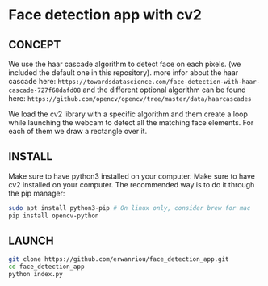# Face detection app with cv2

## CONCEPT

We use the haar cascade algorithm to detect face on each pixels. (we included the default one in this repository). more infor about the haar cascade here: `https://towardsdatascience.com/face-detection-with-haar-cascade-727f68dafd08` and the different optional algorithm can be found here: `https://github.com/opencv/opencv/tree/master/data/haarcascades`

We load the cv2 library with a specific algorithm and them create a loop while launching the webcam to detect all the matching face elements. For each of them we draw a rectangle over it.


## INSTALL

Make sure to have python3 installed on your computer.
Make sure to have cv2 installed on your computer. The recommended way is to do it through the pip manager:

```sh
sudo apt install python3-pip # On linux only, consider brew for mac
pip install opencv-python
```

## LAUNCH

```sh
git clone https://github.com/erwanriou/face_detection_app.git
cd face_detection_app
python index.py
```